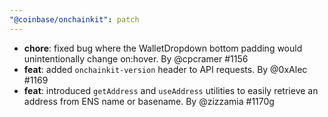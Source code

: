 ```yaml
---
"@coinbase/onchainkit": patch
---
```


- **chore**: fixed bug where the WalletDropdown bottom padding would unintentionally change on:hover. By @cpcramer #1156
- **feat**: added `onchainkit-version` header to API requests. By @0xAlec #1169
- **feat**: introduced `getAddress` and `useAddress` utilities to easily retrieve an address from ENS name or basename. By @zizzamia #1170g